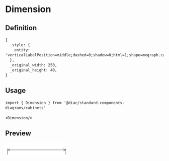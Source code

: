 # Dimension

## Definition

```
{
  _style: { 
    entity: 'verticalLabelPosition=middle;dashed=0;shadow=0;html=1;shape=mxgraph.cabinets.dimension;verticalAlign=top;align=center;',
  },
  _original_width: 250,
  _original_height: 40,
}
```

## Usage

```
import { Dimension } from '@diac/standard-components-diagrams/cabinets'

<Dimension/>
```

## Preview

<img src="./dimension.png" width="200"/>

